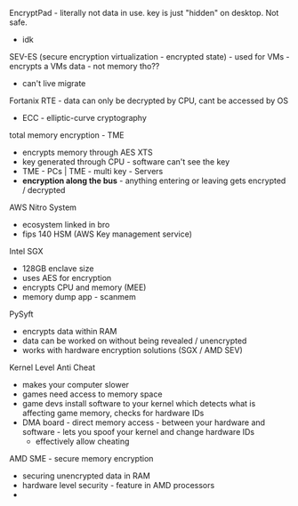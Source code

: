 EncryptPad - literally not data in use. key is just "hidden" on desktop. Not safe. 
- idk

SEV-ES (secure encryption virtualization - encrypted state) - used for VMs - encrypts a VMs data - not memory tho??
- can't live migrate

Fortanix RTE - data can only be decrypted by CPU, cant be accessed by OS
- ECC - elliptic-curve cryptography

total memory encryption - TME
- encrypts memory through AES XTS
- key generated through CPU - software can't see the key
- TME - PCs  |  TME - multi key - Servers
- **encryption along the bus** - anything entering or leaving gets encrypted / decrypted

AWS Nitro System
- ecosystem linked in bro
- fips 140 HSM (AWS Key management service)

Intel SGX
- 128GB enclave size
- uses AES for encryption
- encrypts CPU and memory (MEE)
- memory dump app - scanmem

PySyft
- encrypts data within RAM
- data can be worked on without being revealed / unencrypted
- works with hardware encryption solutions (SGX / AMD SEV)

Kernel Level Anti Cheat
- makes your computer slower
- games need access to memory space
- game devs install software to your kernel which detects what is affecting game memory, checks for hardware IDs
- DMA board - direct memory access - between your hardware and software - lets you spoof your kernel and change hardware IDs
	- effectively allow cheating

AMD SME - secure memory encryption
- securing unencrypted data in RAM
- hardware level security - feature in AMD processors
- 
